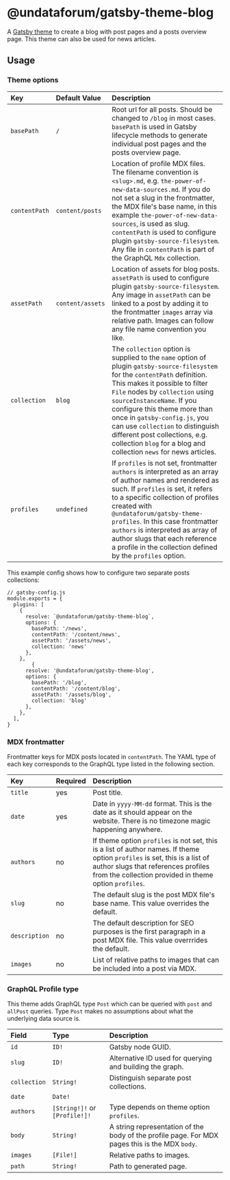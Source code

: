 # @undataforum/gatsby-theme-blog

A [Gatsby theme](https://www.gatsbyjs.org/docs/themes/) to create a blog with
post pages and a posts overview page. This theme can also be used for news
articles.

## Usage

### Theme options

| Key           | Default Value    | Description                                                                                                                                                                                                                                                                                                                                                                                                                                |
| :------------ | :--------------- | :----------------------------------------------------------------------------------------------------------------------------------------------------------------------------------------------------------------------------------------------------------------------------------------------------------------------------------------------------------------------------------------------------------------------------------------- |
| `basePath`    | `/`              | Root url for all posts. Should be changed to `/blog` in most cases. `basePath` is used in Gatsby lifecycle methods to generate individual post pages and the posts overview page.                                                                                                                                                                                                                                                          |
| `contentPath` | `content/posts`  | Location of profile MDX files. The filename convention is `<slug>.md`, e.g. `the-power-of-new-data-sources.md`. If you do not set a slug in the frontmatter, the MDX file's base name, in this example `the-power-of-new-data-sources`, is used as slug. `contentPath` is used to configure plugin `gatsby-source-filesystem`. Any file in `contentPath` is part of the GraphQL `Mdx` collection.                                          |
| `assetPath`   | `content/assets` | Location of assets for blog posts. `assetPath` is used to configure plugin `gatsby-source-filesystem`. Any image in `assetPath` can be linked to a post by adding it to the frontmatter `images` array via relative path. Images can follow any file name convention you like.                                                                                                                                                             |
| `collection`  | `blog`           | The `collection` option is supplied to the `name` option of plugin `gatsby-source-filesystem` for the `contentPath` definition. This makes it possible to filter `File` nodes by `collection` using `sourceInstanceName`. If you configure this theme more than once in `gatsby-config.js`, you can use `collection` to distinguish different post collections, e.g. collection `blog` for a blog and collection `news` for news articles. |
| `profiles`    | `undefined`      | If `profiles` is not set, frontmatter `authors` is interpreted as an array of author names and rendered as such. If `profiles` is set, it refers to a specific collection of profiles created with `@undataforum/gatsby-theme-profiles`. In this case frontmatter `authors` is interpreted as array of author slugs that each reference a profile in the collection defined by the `profiles` option.                                      |

This example config shows how to configure two separate posts collections:

```
// gatsby-config.js
module.exports = {
  plugins: [
    {
      resolve: `@undataforum/gatsby-theme-blog`,
      options: {
        basePath: '/news',
        contentPath: '/content/news',
        assetPath: '/assets/news',
        collection: 'news'
      },
    },
        {
      resolve: '@undataforum/gatsby-theme-blog',
      options: {
        basePath: '/blog',
        contentPath: '/content/blog',
        assetPath: '/assets/blog',
        collection: 'blog'
      },
    },
  ],
}
```

### MDX frontmatter

Frontmatter keys for MDX posts located in `contentPath`. The YAML type of each
key corresponds to the GraphQL type listed in the following section.

| Key           | Required | Description                                                                                                                                                                                                                |
| :------------ | :------- | :------------------------------------------------------------------------------------------------------------------------------------------------------------------------------------------------------------------------- |
| `title`       | yes      | Post title.                                                                                                                                                                                                                |
| `date`        | yes      | Date in `yyyy-MM-dd` format. This is the date as it should appear on the website. There is no timezone magic happening anywhere.                                                                                           |
| `authors`     | no       | If theme option `profiles` is not set, this is a list of author names. If theme option `profiles` is set, this is a list of author slugs that references profiles from the collection provided in theme option `profiles`. |
| `slug`        | no       | The default slug is the post MDX file's base name. This value overrides the default.                                                                                                                                       |
| `description` | no       | The default description for SEO purposes is the first paragraph in a post MDX file. This value overrrides the default.                                                                                                     |
| `images`      | no       | List of relative paths to images that can be included into a post via MDX.                                                                                                                                                 |

### GraphQL Profile type

This theme adds GraphQL type `Post` which can be queried with `post` and
`allPost` queries. Type `Post` makes no assumptions about what the underlying
data source is.

| Field        | Type                          | Description                                                                                    |
| :----------- | :---------------------------- | :--------------------------------------------------------------------------------------------- |
| `id`         | `ID!`                         | Gatsby node GUID.                                                                              |
| `slug`       | `ID!`                         | Alternative ID used for querying and building the graph.                                       |
| `collection` | `String!`                     | Distinguish separate post collections.                                                         |
| `date`       | `Date!`                       |                                                                                                |
| `authors`    | `[String!]!` or `[Profile!]!` | Type depends on theme option `profiles`.                                                       |
| `body`       | `String!`                     | A string representation of the body of the profile page. For MDX pages this is the MDX `body`. |
| `images`     | `[File!]`                     | Relative paths to images.                                                                      |
| `path`       | `String!`                     | Path to generated page.                                                                        |
